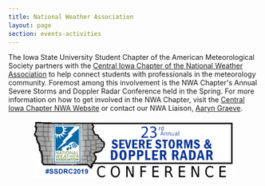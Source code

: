 ```yaml
---
title: National Weather Association
layout: page
section: events-activities
---
```


The Iowa State University Student Chapter of the American Meteorological Society partners with the [Central Iowa Chapter of the National Weather Association](http://www.iowa-nwa.com/) to help connect students with professionals in the meteorology community. Foremost among this involvement is the NWA Chapter's Annual Severe Storms and Doppler Radar Conference held in the Spring.
For more information on how to get involved in the NWA Chapter, visit the [Central Iowa Chapter NWA Website](http://www.iowa-nwa.com/) or contact our NWA Liaison, [Aaryn Graeve](mailto:agraeve@iastate.edu).

<div style="text-align: center;"><img src="https://github.com/isuams/isuams/blob/master/uploads/images/2019_Logo_Basic.png?raw=true" alt="NWA Conference Logo 2019" style="width:80%;"></div>
